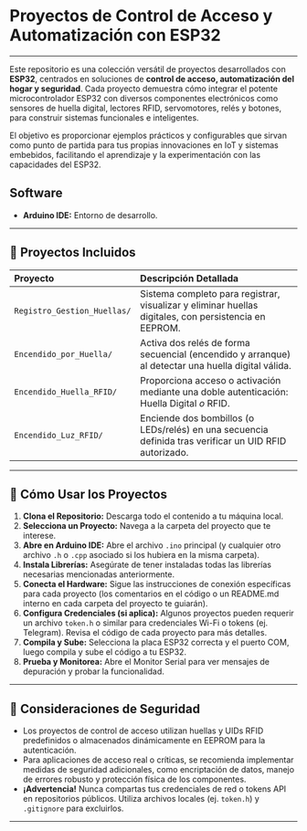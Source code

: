 # Proyectos de Control de Acceso y Automatización con ESP32
---

Este repositorio es una colección versátil de proyectos desarrollados con **ESP32**, centrados en soluciones de **control de acceso, automatización del hogar y seguridad**. Cada proyecto demuestra cómo integrar el potente microcontrolador ESP32 con diversos componentes electrónicos como sensores de huella digital, lectores RFID, servomotores, relés y botones, para construir sistemas funcionales e inteligentes.

El objetivo es proporcionar ejemplos prácticos y configurables que sirvan como punto de partida para tus propias innovaciones en IoT y sistemas embebidos, facilitando el aprendizaje y la experimentación con las capacidades del ESP32.

## Software

* **Arduino IDE:** Entorno de desarrollo.

---

## 🧪 Proyectos Incluidos

| Proyecto                                 | Descripción Detallada                                                                                |
| :--------------------------------------- | :--------------------------------------------------------------------------------------------------- |
| `Registro_Gestion_Huellas/`              | Sistema completo para registrar, visualizar y eliminar huellas digitales, con persistencia en EEPROM. |
| `Encendido_por_Huella/`                  | Activa dos relés de forma secuencial (encendido y arranque) al detectar una huella digital válida.   |
| `Encendido_Huella_RFID/`                 | Proporciona acceso o activación mediante una doble autenticación: Huella Digital *o* RFID.           |
| `Encendido_Luz_RFID/`                    | Enciende dos bombillos (o LEDs/relés) en una secuencia definida tras verificar un UID RFID autorizado. |

---


## 🚀 Cómo Usar los Proyectos

1.  **Clona el Repositorio:** Descarga todo el contenido a tu máquina local.
2.  **Selecciona un Proyecto:** Navega a la carpeta del proyecto que te interese.
3.  **Abre en Arduino IDE:** Abre el archivo `.ino` principal (y cualquier otro archivo `.h` o `.cpp` asociado si los hubiera en la misma carpeta).
4.  **Instala Librerías:** Asegúrate de tener instaladas todas las librerías necesarias mencionadas anteriormente.
5.  **Conecta el Hardware:** Sigue las instrucciones de conexión específicas para cada proyecto (los comentarios en el código o un README.md interno en cada carpeta del proyecto te guiarán).
6.  **Configura Credenciales (si aplica):** Algunos proyectos pueden requerir un archivo `token.h` o similar para credenciales Wi-Fi o tokens (ej. Telegram). Revisa el código de cada proyecto para más detalles.
7.  **Compila y Sube:** Selecciona la placa ESP32 correcta y el puerto COM, luego compila y sube el código a tu ESP32.
8.  **Prueba y Monitorea:** Abre el Monitor Serial para ver mensajes de depuración y probar la funcionalidad.

---

## 🔐 Consideraciones de Seguridad

* Los proyectos de control de acceso utilizan huellas y UIDs RFID predefinidos o almacenados dinámicamente en EEPROM para la autenticación.
* Para aplicaciones de acceso real o críticas, se recomienda implementar medidas de seguridad adicionales, como encriptación de datos, manejo de errores robusto y protección física de los componentes.
* **¡Advertencia!** Nunca compartas tus credenciales de red o tokens API en repositorios públicos. Utiliza archivos locales (ej. `token.h`) y `.gitignore` para excluirlos.

---